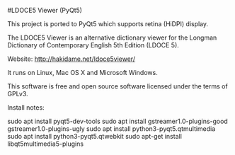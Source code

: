 #LDOCE5 Viewer (PyQt5)

This project is ported to PyQt5 which supports retina (HiDPI) display.  

The LDOCE5 Viewer is an alternative dictionary viewer for the Longman Dictionary of Contemporary English 5th Edition (LDOCE 5).

Website: http://hakidame.net/ldoce5viewer/

It runs on Linux, Mac OS X and Microsoft Windows.

This software is free and open source software licensed under the terms of GPLv3.


Install notes:

sudo apt install pyqt5-dev-tools 
sudo apt install gstreamer1.0-plugins-good gstreamer1.0-plugins-ugly
sudo apt install python3-pyqt5.qtmultimedia
sudo apt install python3-pyqt5.qtwebkit
sudo apt-get install libqt5multimedia5-plugins
